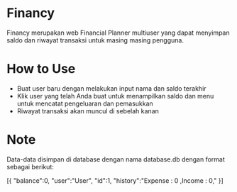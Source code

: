 # Financy
Financy merupakan web Financial Planner multiuser yang dapat menyimpan saldo dan riwayat transaksi untuk masing masing pengguna.

# How to Use
- Buat user baru dengan melakukan input nama dan saldo terakhir
- Klik user yang telah Anda buat untuk menampilkan saldo dan menu untuk mencatat pengeluaran dan pemasukkan
- Riwayat transaksi akan muncul di sebelah kanan

# Note
Data-data disimpan di database dengan nama database.db dengan format sebagai berikut:

[{
  "balance":0,
  "user":"User",
  "id":1,
  "history":"Expense : 0 ,Income : 0,"
}]
